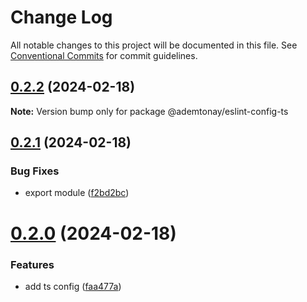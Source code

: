 # Change Log

All notable changes to this project will be documented in this file.
See [Conventional Commits](https://conventionalcommits.org) for commit guidelines.

## [0.2.2](https://github.com/ademtonay/eslint-config/compare/v0.2.1...v0.2.2) (2024-02-18)

**Note:** Version bump only for package @ademtonay/eslint-config-ts





## [0.2.1](https://github.com/ademtonay/eslint-config/compare/v0.2.0...v0.2.1) (2024-02-18)


### Bug Fixes

* export module ([f2bd2bc](https://github.com/ademtonay/eslint-config/commit/f2bd2bc464ad4949c6416094097ae187037450c7))





# [0.2.0](https://github.com/ademtonay/eslint-config/compare/v0.1.1...v0.2.0) (2024-02-18)


### Features

* add ts config ([faa477a](https://github.com/ademtonay/eslint-config/commit/faa477a13a4fdb350c686560714f08d0048e99de))

